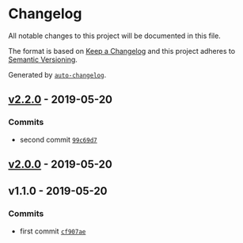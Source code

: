 # Changelog

All notable changes to this project will be documented in this file.

The format is based on [Keep a Changelog](http://keepachangelog.com/en/1.0.0/)
and this project adheres to [Semantic Versioning](http://semver.org/spec/v2.0.0.html).

Generated by [`auto-changelog`](https://github.com/CookPete/auto-changelog).

## [v2.2.0](https://github.com/rlamsal1256/changelog/compare/v2.0.0...v2.2.0) - 2019-05-20

### Commits

- second commit [`99c69d7`](https://github.com/rlamsal1256/changelog/commit/99c69d7175872b32feb9aab5766f686f47a6bbe0)

## [v2.0.0](https://github.com/rlamsal1256/changelog/compare/v1.1.0...v2.0.0) - 2019-05-20

## v1.1.0 - 2019-05-20

### Commits

- first commit [`cf907ae`](https://github.com/rlamsal1256/changelog/commit/cf907aeefd10ab11e10e09faaf5a52ffe69d9053)
